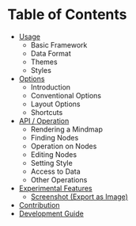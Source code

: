 Table of Contents
======

* [Usage](1.usage.md)
  * Basic Framework
  * Data Format
  * Themes
  * Styles
* [Options](2.options.md)
  * Introduction
  * Conventional Options
  * Layout Options
  * Shortcuts
* [API / Operation](3.operation.md)
  * Rendering a Mindmap
  * Finding Nodes
  * Operation on Nodes
  * Editing Nodes
  * Setting Style
  * Access to Data
  * Other Operations
* [Experimental Features](experimental-features.md)
  * [Screenshot (Export as Image)](plugin-screenshot.md)
* [Contribution](4.contribution.md)
* [Development Guide](5.development.md)
